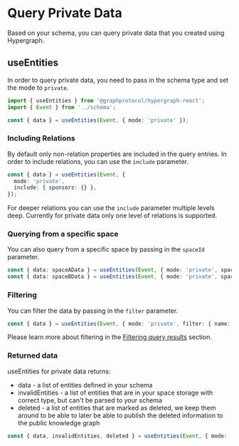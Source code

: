 # Query Private Data

Based on your schema, you can query private data that you created using Hypergraph.

## useEntities

In order to query private data, you need to pass in the schema type and set the mode to `private`.

```ts
import { useEntities } from '@graphprotocol/hypergraph-react';
import { Event } from '../schema';

const { data } = useEntities(Event, { mode: 'private' });
```

### Including Relations

By default only non-relation properties are included in the query entries. In order to include relations, you can use the `include` parameter.

```ts
const { data } = useEntities(Event, {
  mode: 'private',
  include: { sponsors: {} },
});
```

For deeper relations you can use the `include` parameter multiple levels deep. Currently for private data only one level of relations is supported.

### Querying from a specific space

You can also query from a specific space by passing in the `spaceId` parameter.

```ts
const { data: spaceAData } = useEntities(Event, { mode: 'private', spaceId: 'space-a-id' });
const { data: spaceBData } = useEntities(Event, { mode: 'private', spaceId: 'space-b-id' });
```

### Filtering

You can filter the data by passing in the `filter` parameter.

```ts
const { data } = useEntities(Event, { mode: 'private', filter: { name: 'John' } });
```

Please learn more about filtering in the [Filtering query results](#filtering-query-results) section.

### Returned data

useEntities for private data returns:

- data - a list of entities defined in your schema
- invalidEntities - a list of entities that are in your space storage with correct type, but can't be parsed to your schema
- deleted - a list of entities that are marked as deleted, we keep them around to be able to later be able to publish the deleted information to the public knowledge graph

```ts
const { data, invalidEntities, deleted } = useEntities(Event, { mode: 'private' });
```
